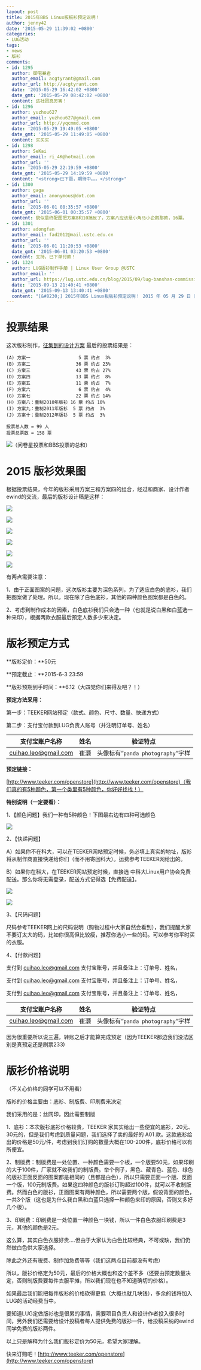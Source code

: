 ```yaml
---
layout: post
title: 2015年BBS Linux板板衫预定说明！
author: jenny42
date: '2015-05-29 11:39:02 +0800'
categories:
- LUG活动
tags:
- news
- 版衫
comments:
- id: 1295
  author: 御宅暴君
  author_email: acgtyrant@gmail.com
  author_url: http://acgtyrant.com
  date: '2015-05-29 16:42:02 +0800'
  date_gmt: '2015-05-29 08:42:02 +0800'
  content: 这社团真厉害！
- id: 1296
  author: yuzhou627
  author_email: yuzhou627@gmail.com
  author_url: http://yqcmmd.com
  date: '2015-05-29 19:49:05 +0800'
  date_gmt: '2015-05-29 11:49:05 +0800'
  content: 买买买
- id: 1298
  author: SeKai
  author_email: ri_4K@hotmail.com
  author_url: ''
  date: '2015-05-29 22:19:59 +0800'
  date_gmt: '2015-05-29 14:19:59 +0800'
  content: "<strong>已下蛋，期待中。。。</strong>"
- id: 1300
  author: gaga
  author_email: anonymous@dot.com
  author_url: ''
  date: '2015-06-01 08:35:57 +0800'
  date_gmt: '2015-06-01 00:35:57 +0800'
  content: 貌似最终配图把方案8和10搞反了，方案八应该是小角马小企鹅那款，16票。
- id: 1301
  author: adongfan
  author_email: fad2012@mail.ustc.edu.cn
  author_url: ''
  date: '2015-06-01 11:20:53 +0800'
  date_gmt: '2015-06-01 03:20:53 +0800'
  content: 支持，已下单付款！
- id: 1324
  author: LUG版衫制作手册 | Linux User Group @USTC
  author_email: ''
  author_url: https://lug.ustc.edu.cn/blog/2015/09/lug-banshan-commission-guide/
  date: '2015-09-13 21:40:41 +0800'
  date_gmt: '2015-09-13 13:40:41 +0800'
  content: "[&#8230;] 2015年BBS Linux板板衫预定说明！ 2015 年 05 月 29 日 [&#8230;]"
---
```

# 投票结果

这次版衫制作，[征集到的设计方案](https://lug.ustc.edu.cn/blog/2015/05/2015-linux-user-group-banshan/) 最后的投票结果是：

```
(A) 方案一                  5 票 约占  3%
(B) 方案二                 36 票 约占 23%
(C) 方案三                 43 票 约占 27%
(D) 方案四                 13 票 约占  8%
(E) 方案五                 11 票 约占  7%
(F) 方案六                  6 票 约占  4%
(G) 方案七                 22 票 约占 14%
(H) 方案八：重制2010年版衫 16 票 约占 10%
(I) 方案九：重制2011年版衫  5 票 约占  3%
(J) 方案十：重制2012年版衫  5 票 约占  3%

投票总人数 = 99 人 
投票总票数 = 158 票
```

![（问卷星投票和BBS投票的总和）](https://ftp.lug.ustc.edu.cn/wp-content/uploads/2015/05/合集.png)

# 2015 版衫效果图

根据投票结果，今年的版衫采用方案三和方案四的组合，经过和商家、设计作者ewind的交流，最后的版衫设计稿是这样：

![](https://ftp.lug.ustc.edu.cn/wp-content/uploads/2015/05/效果图-2-中科大-03.jpg)

![](https://ftp.lug.ustc.edu.cn/wp-content/uploads/2015/05/效果图-2-中科大-05.jpg)

![](https://ftp.lug.ustc.edu.cn/wp-content/uploads/2015/05/效果图-2-中科大-01.jpg)

![](https://ftp.lug.ustc.edu.cn/wp-content/uploads/2015/05/效果图-2-中科大-04.jpg)

![](https://ftp.lug.ustc.edu.cn/wp-content/uploads/2015/05/效果图-2-中科大-02.jpg)

![](https://ftp.lug.ustc.edu.cn/wp-content/uploads/2015/05/中科效果图-2-大-06.jpg)

有两点需要注意：

1、由于正面图案的问题，这次版衫主要为深色系列，为了适应白色的底衫，我们把图案做了处理。所以，现在除了白色底衫，其他的四种颜色图案都是白色的。

2、考虑到制作成本的因素，白色底衫我们只会选一种（也就是说白黑和白蓝选一种来印），根据两款衣服最后预定人数多少来决定。

# 版衫预定方式

**版衫定价：**50元

**预定截止：**2015-6-3 23:59

**版衫预期到手时间：**6.12（大四党你们来得及吧？！）

**预定方法采用：**

第一步：TEEKER网站预定（款式、颜色、尺寸、数量、快递方式）

第二步：支付宝付款到LUG负责人账号（并注明订单号、姓名）

| 支付宝账户名称 | 姓名 | 验证特点 |
|----|----|----|
| cuihao.leo@gmail.com | 崔灏 | 头像标有“`panda photography`“字样 |

**预定链接：**

[http://www.teeker.com/openstore](http://www.teeker.com/openstore)（我们真的有5种颜色，第一个类里有5种颜色，你好好找找！）

**特别说明（一定要看）：**

1、【颜色问题】我们一种有5种颜色！下图最右边有四种可选颜色

![](https://ftp.lug.ustc.edu.cn/wp-content/uploads/2015/05/QQ图片20150529131345.png)

2、【快递问题】

A）如果你不在科大，可以在TEEKER网站预定时候，务必填上真实的地址，版衫将从制作商直接快递给你们（而不用寄回科大）。运费参考TEEKER网给出的。

B）如果你在科大，在TEEKER网站预定时候，直接选 中科大Linux用户协会免费配送。那么你将无需登录，配送方式记得选【免费配送】。

![](https://ftp.lug.ustc.edu.cn/wp-content/uploads/2015/05/QQ图片20150529120521.png)

![](https://ftp.lug.ustc.edu.cn/wp-content/uploads/2015/05/QQ图片20150529120843.png)

3、【尺码问题】

尺码参考TEEKER网上的尺码说明（购物过程中大家自然会看到），我们提醒大家不要订太大的码，比如你很高但比较瘦，推荐你选小一些的码。可以参考你平时买的衣服。

4、【付款问题】

支付到 cuihao.leo@gmail.com 支付宝账号，并且备注上：订单号、姓名，

支付到 cuihao.leo@gmail.com 支付宝账号，并且备注上：订单号、姓名，

支付到 cuihao.leo@gmail.com 支付宝账号，并且备注上：订单号、姓名，

| 支付宝账户名称 | 姓名 | 验证特点 |
|----|----|----|
| cuihao.leo@gmail.com | 崔灏 | 头像标有“`panda photography`“字样 |

因为很重要所以说三遍，转账之后才能算完成预定（因为TEEKER那边我们没法区别是真预定还是刷票233)

# 版衫价格说明

（不关心价格的同学可以不用看）

版衫的价格主要由：底衫、制版费、印刷费来决定

我们采用的是：丝网印，因此需要制版

1、底衫：本次版衫底衫价格较贵，TEEKER 家其实给出一些便宜的底衫，20元、30元的，但是我们考虑到质量问题，我们选择了卖的最好的 A01 款。这款底衫给出的价格是50元/件，考虑到我们订购的数量大概在100-200件，底衫价格可以有所便宜。

2、制版费：制版费是一处位置、一种颜色需要一个板，一个版要50元，如果印刷的大于100件，厂家就不收我们的制版费。举个例子，黑色、藏青色、蓝色、绿色的版衫正面反面的图案都是相同的（且都是白色），所以只需要正面一个版、反面一个版，100元制版费。如果这四种颜色的版衫订购超过100件，就可以不收制版费。然而白色的版衫，正面图案有两种颜色，所以需要两个版，假设背面的颜色，一共3个版（这也是为什么我白黑和白蓝只选择一种颜色来印的原因，否则又多好几个版）。

3、印刷费：印刷费是一处位置一种颜色一块钱，所以一件白色衣服印刷费是3元，其他的颜色是2元。

这么算，其实白色衣服好贵....但由于大家认为白色比较经典，不可或缺，我们仍然做白色供大家选择。

除此之外还有税费、制作加急费等等（我们这两点目前都没有考虑）

所以，版衫价格定为50元，最后的价格大概也和这个差不多（还要由预定数量决定，否则制版费要每件衣服平摊，所以我们现在也不知道确切的价格）。

如果最后我们能把每件版衫的价格砍得更低（大概也就几块钱），多余的钱将加入LUG的活动经费当中。

要知道LUG定做版衫也是很累的事情，需要项目负责人和设计作者投入很多时间，另外我们还需要给设计投稿者每人提供免费的版衫一件，给投稿采纳的ewind同学免费的版衫两件。

以上只是解释为什么我们版衫定价为50元，希望大家理解。

快来订购吧！[http://www.teeker.com/openstore](http://www.teeker.com/openstore)
